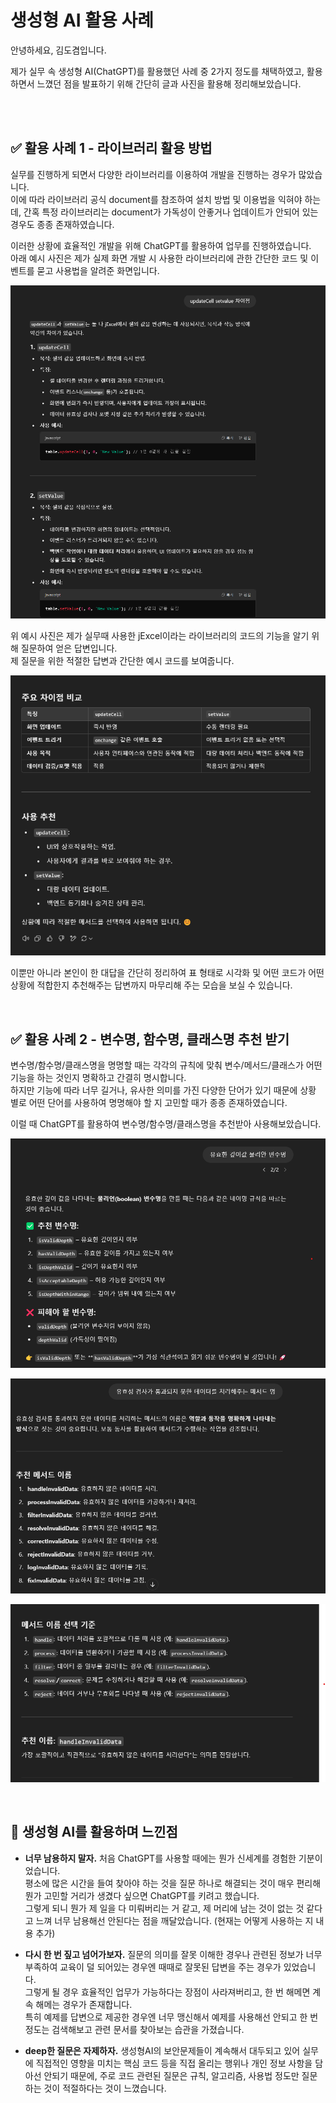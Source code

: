 # 생성형 AI 활용 사례

안녕하세요, 김도겸입니다.

제가 실무 속 생성형 AI(ChatGPT)를 활용했던 사례 중 2가지 정도를 채택하였고, 활용하면서 느꼈던 점을 발표하기 위해 간단히 글과 사진을 활용해 정리해보았습니다.

<br><br>

## ✅ 활용 사례 1 - 라이브러리 활용 방법

실무를 진행하게 되면서 다양한 라이브러리를 이용하여 개발을 진행하는 경우가 많았습니다.  
이에 따라 라이브러리 공식 document를 참조하여 설치 방법 및 이용법을 익혀야 하는데, 간혹 특정 라이브러리는 document가 가독성이 안좋거나 업데이트가 안되어 있는 경우도 종종 존재하였습니다.

이러한 상황에 효율적인 개발을 위해 ChatGPT를 활용하여 업무를 진행하였습니다.  
아래 예시 사진은 제가 실제 화면 개발 시 사용한 라이브러리에 관한 간단한 코드 및 이벤트를 묻고 사용법을 알려준 화면입니다.

![라이브러리 코드 안내1](./images/library_1.png)

위 예시 사진은 제가 실무때 사용한 jExcel이라는 라이브러리의 코드의 기능을 알기 위해 질문하여 얻은 답변입니다.  
제 질문을 위한 적절한 답변과 간단한 예시 코드를 보여줍니다.

![라이브러리 코드 안내2](./images/library_2.png)

이뿐만 아니라 본인이 한 대답을 간단히 정리하여 표 형태로 시각화 및 어떤 코드가 어떤 상황에 적합한지 추천해주는 답변까지 마무리해 주는 모습을 보실 수 있습니다.

<br>

## ✅ 활용 사례 2 - 변수명, 함수명, 클래스명 추천 받기

변수명/함수명/클래스명을 명명할 때는 각각의 규칙에 맞춰 변수/메서드/클래스가 어떤 기능을 하는 것인지 명확하고 간결히 명시합니다.  
하지만 기능에 따라 너무 길거나, 유사한 의미를 가진 다양한 단어가 있기 때문에 상황 별로 어떤 단어를 사용하여 명명해야 할 지 고민할 때가 종종 존재하였습니다.

이럴 때 ChatGPT를 활용하여 변수명/함수명/클래스명을 추천받아 사용해보았습니다.

![변수명 추천1](./images/variable_recommand.png)

![함수명 추천1](./images/method_recommand_1.png)

![함수명 추천2](./images/method_recommand_2.png)

<br>

## 📌 생성형 AI를 활용하며 느낀점

- **너무 남용하지 말자.**
  처음 ChatGPT를 사용할 때에는 뭔가 신세계를 경험한 기분이었습니다.  
  평소에 많은 시간을 들여 찾아야 하는 것을 질문 하나로 해결되는 것이 매우 편리해 뭔가 고민할 거리가 생겼다 싶으면 ChatGPT를 키려고 했습니다.  
  그렇게 되니 뭔가 제 일을 다 미뤄버리는 거 같고, 제 머리에 남는 것이 없는 것 같다고 느껴 너무 남용해선 안된다는 점을 깨달았습니다.
  (현재는 어떻게 사용하는 지 내용 추가)

- **다시 한 번 짚고 넘어가보자.**
  질문의 의미를 잘못 이해한 경우나 관련된 정보가 너무 부족하여 교육이 덜 되어있는 경우엔 때때로 잘못된 답변을 주는 경우가 있었습니다.  
  그렇게 될 경우 효율적인 업무가 가능하다는 장점이 사라져버리고, 한 번 해메면 계속 해메는 경우가 존재합니다.  
  특히 예제를 답변으로 제공한 경우엔 너무 맹신해서 예제를 사용해선 안되고 한 번 정도는 검색해보고 관련 문서를 찾아보는 습관을 가졌습니다.

- **deep한 질문은 자제하자.**
  생성형AI의 보안문제들이 계속해서 대두되고 있어 실무에 직접적인 영향을 미치는 핵심 코드 등을 직접 올리는 행위나 개인 정보 사항을 담아선 안되기 때문에,
  주로 코드 관련된 질문은 규칙, 알고리즘, 사용법 정도만 질문하는 것이 적절하다는 것이 느꼈습니다.
